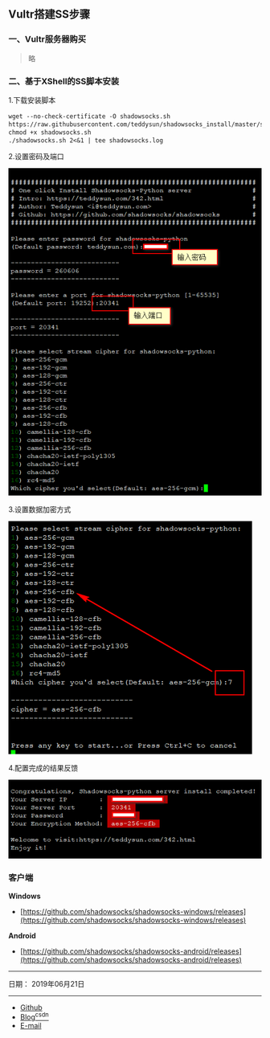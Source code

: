 ## Vultr搭建SS步骤

### 一、Vultr服务器购买

> 略

### 二、基于XShell的SS脚本安装

1.下载安装脚本

```shell
wget --no-check-certificate -O shadowsocks.sh https://raw.githubusercontent.com/teddysun/shadowsocks_install/master/shadowsocks.sh
chmod +x shadowsocks.sh
./shadowsocks.sh 2<&1 | tee shadowsocks.log
```

2.设置密码及端口

![](_image/20190621132455.png)

3.设置数据加密方式

![](_image/20190621132704.png)

4.配置完成的结果反馈

![](_image/20190621133935.png)

### 客户端

**Windows**

- [https://github.com/shadowsocks/shadowsocks-windows/releases](https://github.com/shadowsocks/shadowsocks-windows/releases)

**Android**

- [https://github.com/shadowsocks/shadowsocks-android/releases](https://github.com/shadowsocks/shadowsocks-android/releases)

-----

日期： 2019年06月21日

-----

- [Github](https://github.com/qwhai)
- [Blog<sup>csdn</sup>](https://qwhai.blog.csdn.net)
- [E-mail](return_zero0@163.com)

